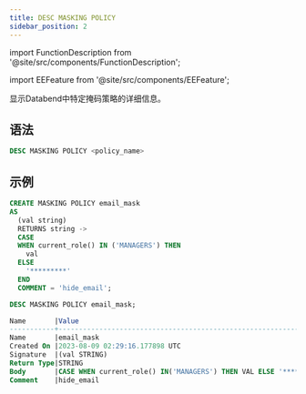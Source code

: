 ```yaml
---
title: DESC MASKING POLICY
sidebar_position: 2
---
```


import FunctionDescription from '@site/src/components/FunctionDescription';

<FunctionDescription description="引入或更新: v1.2.45"/>

import EEFeature from '@site/src/components/EEFeature';

<EEFeature featureName='MASKING POLICY'/>

显示Databend中特定掩码策略的详细信息。

## 语法

```sql
DESC MASKING POLICY <policy_name>
```

## 示例

```sql
CREATE MASKING POLICY email_mask
AS
  (val string)
  RETURNS string ->
  CASE
  WHEN current_role() IN ('MANAGERS') THEN
    val
  ELSE
    '*********'
  END
  COMMENT = 'hide_email';

DESC MASKING POLICY email_mask;

Name       |Value                                                                |
-----------+---------------------------------------------------------------------+
Name       |email_mask                                                           |
Created On |2023-08-09 02:29:16.177898 UTC                                       |
Signature  |(val STRING)                                                         |
Return Type|STRING                                                               |
Body       |CASE WHEN current_role() IN('MANAGERS') THEN VAL ELSE '*********' END|
Comment    |hide_email                                                           |
```